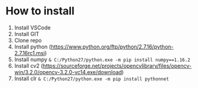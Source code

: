 # How to install

1. Install VSCode
2. Install GIT
3. Clone repo
4. Install python (https://www.python.org/ftp/python/2.7.16/python-2.7.16rc1.msi)
5. Install numpy `& C:/Python27/python.exe -m pip install numpy==1.16.2`
6. Install cv2 (https://sourceforge.net/projects/opencvlibrary/files/opencv-win/3.2.0/opencv-3.2.0-vc14.exe/download)
7. Install clr `& C:/Python27/python.exe -m pip install pythonnet`
